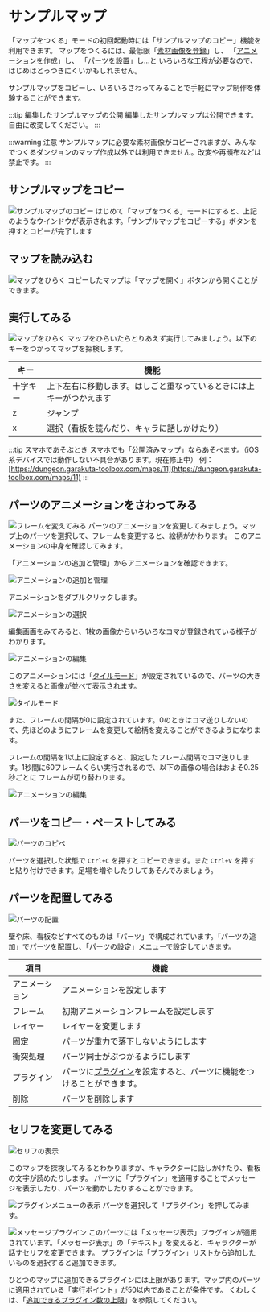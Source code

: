 # サンプルマップ

「マップをつくる」モードの初回起動時には「サンプルマップのコピー」機能を利用できます。
マップをつくるには、最低限「[素材画像を登録](/guide/texture/#登録方法)」し、
「[アニメーションを作成](/guide/animation/#アニメーションの新規作成)」し、
「[パーツを設置](/guide/item/#パーツの配置)」し...と
いろいろな工程が必要なので、はじめはとっつきにくいかもしれません。

サンプルマップをコピーし、いろいろさわってみることで手軽にマップ制作を体験することができます。

:::tip 編集したサンプルマップの公開
編集したサンプルマップは公開できます。自由に改変してください。
:::

:::warning 注意
サンプルマップに必要な素材画像がコピーされますが、みんなでつくるダンジョンのマップ作成以外では利用できません。改変や再頒布などは禁止です。
:::

## サンプルマップをコピー
![サンプルマップのコピー](./images/splash-screen.png)
はじめて「マップをつくる」モードにすると、上記のようなウインドウが表示されます。「サンプルマップをコピーする」ボタンを押すとコピーが完了します

## マップを読み込む
![マップをひらく](./images/open-map.png)
コピーしたマップは「マップを開く」ボタンから開くことができます。

## 実行してみる
![マップをひらく](./images/play-map.png)
マップをひらいたらとりあえず実行してみましょう。以下のキーをつかってマップを探検します。

| キー | 機能 |
| --- | --- |
| 十字キー | 上下左右に移動します。はしごと重なっているときには上キーがつかえます |
| z | ジャンプ |
| x | 選択（看板を読んだり、キャラに話しかけたり） |

:::tip スマホであそぶとき
スマホでも「公開済みマップ」ならあそべます。（iOS系デバイスでは動作しない不具合があります。現在修正中）
例： [https://dungeon.garakuta-toolbox.com/maps/11](https://dungeon.garakuta-toolbox.com/maps/11)
:::

## パーツのアニメーションをさわってみる
![フレームを変えてみる](./images/change-frame.png)
パーツのアニメーションを変更してみましょう。マップ上のパーツを選択して、フレームを変更すると、絵柄がかわります。
このアニメーションの中身を確認してみます。

「アニメーションの追加と管理」からアニメーションを確認できます。

![アニメーションの追加と管理](./images/animation-list-button.png)

アニメーションをダブルクリックします。

![アニメーションの選択](./images/select-animation.png)

編集画面をみてみると、1枚の画像からいろいろなコマが登録されている様子がわかります。

![アニメーションの編集](./images/edit-animation.png)

このアニメーションには「[タイルモード](/guide/animation/#タイルモード)」が設定されているので、パーツの大きさを変えると画像が並べて表示されます。

![タイルモード](./images/tiling.png)

また、フレームの間隔が0に設定されています。0のときはコマ送りしないので、先ほどのようにフレームを変更して絵柄を変えることができるようになります。

フレームの間隔を1以上に設定すると、設定したフレーム間隔でコマ送りします。1秒間に60フレームくらい実行されるので、以下の画像の場合はおよそ0.25秒ごとに
フレームが切り替わります。

![アニメーションの編集](./images/edit-animation-2.png)

## パーツをコピー・ペーストしてみる
![パーツのコピペ](./images/paste.png)

パーツを選択した状態で `Ctrl+C` を押すとコピーできます。また `Ctrl+V` を押すと貼り付けできます。足場を増やしたりしてあそんでみましょう。

## パーツを配置してみる
![パーツの配置](./images/edit-item.png)

壁や床、看板などすべてのものは「パーツ」で構成されています。「パーツの追加」でパーツを配置し、「パーツの設定」メニューで設定していきます。

| 項目 | 機能 |
| --- | --- |
| アニメーション | アニメーションを設定します |
| フレーム | 初期アニメーションフレームを設定します |
| レイヤー | レイヤーを変更します |
| 固定 | パーツが重力で落下しないようにします |
| 衝突処理 | パーツ同士がぶつかるようにします |
| プラグイン | パーツに[プラグイン](/guide/plugin/)を設定すると、パーツに機能をつけることができます。 |
| 削除 | パーツを削除します |

## セリフを変更してみる
![セリフの表示](./images/message.png)

このマップを探検してみるとわかりますが、キャラクターに話しかけたり、看板の文字が読めたりします。
パーツに「プラグイン」を適用することでメッセージを表示したり、パーツを動かしたりすることができます。

![プラグインメニューの表示](./images/plugin-menu.png)
パーツを選択して「プラグイン」を押してみます。

![メッセージプラグイン](./images/message-plugin.png)
このパーツには「メッセージ表示」プラグインが適用されています。「メッセージ表示」の「テキスト」を変えると、キャラクターが話すセリフを変更できます。
プラグインは「プラグイン」リストから追加したいものを選択すると追加できます。

ひとつのマップに追加できるプラグインには上限があります。マップ内のパーツに適用されている「実行ポイント」が50以内であることが条件です。
くわしくは、「[追加できるプラグイン数の上限](/guide/plugin/#追加できるプラグイン数の上限)」を参照してください。
